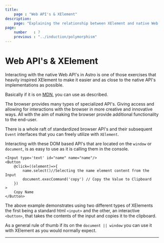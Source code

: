 ```yaml
---
title:
    page : "Web API's & XElement"
description: 
    page: "Explaining the relationship between XElement and native Web API's"
page: 
    number   : 7
    previous : "../induction/polymorphism"
---
```


# Web API's & XElement

Interacting with the native Web API's in Astro is one of those exercises that heavily inspired XElement to make it easier and as close to the native API's implementations as possible.

Basically if it is on [MDN](https://developer.mozilla.org/en-US/docs/Web/API), you can use as described.

The browser provides many types of specialized API's. Giving access and allowing for interactions with the browser in more creative and innovative ways. All with the aim of making the browser provide additional functionality to the end-user.

There is a whole raft of standardized browser API's and their subsequent `Event` interfaces that you can freely utilize with `XElement`.

Interacting with these DOM based API's that are located on the `window` or `document`, is as easy to use as it is calling them in the console.

```astro
<Input type='text' id="name" name="name"/>
<Button
    @click=((element)=>{
        name.select()//Selecting the name element content from the Input
        document.execCommand('copy') // Copy the Value to Clipboard
    })    
>
    Copy Name
</Button>
```

The above example demonstrates using two different types of XElements the first being a standard html `<input>` and the other, an interactive `<button>`, that takes the contents of the input and copies it to the clipboard.

As a general rule of thumb if its on the `document || window` you can use it with XElement as you would normally expect.

------
